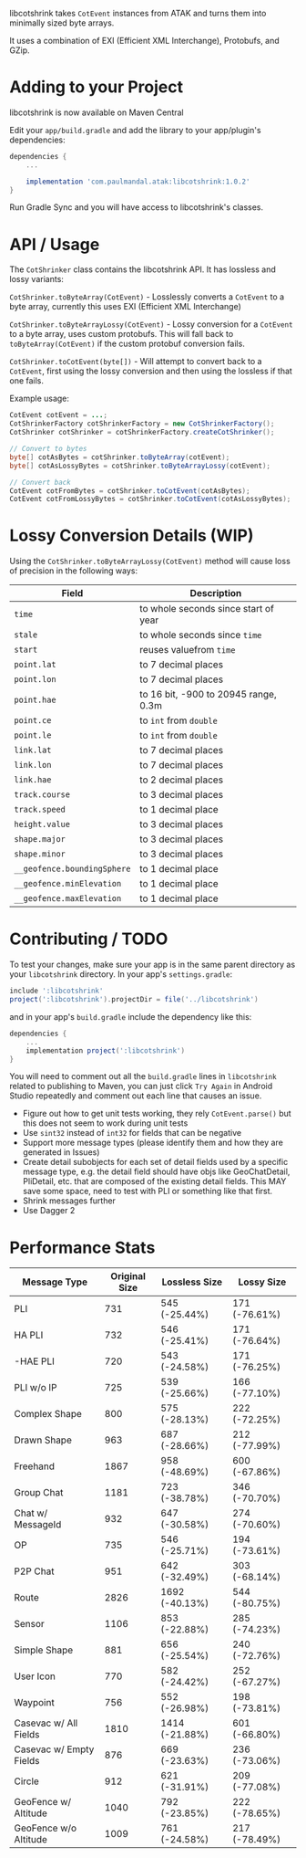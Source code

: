 libcotshrink takes `CotEvent` instances from ATAK and turns them into minimally sized byte arrays.

It uses a combination of EXI (Efficient XML Interchange), Protobufs, and GZip.

# Adding to your Project

libcotshrink is now available on Maven Central

Edit your `app/build.gradle` and add the library to your app/plugin's dependencies:

```groovy
dependencies {
    ...

    implementation 'com.paulmandal.atak:libcotshrink:1.0.2'
}

```

Run Gradle Sync and you will have access to libcotshrink's classes.

# API / Usage

The `CotShrinker` class contains the libcotshrink API. It has lossless and lossy variants:

`CotShrinker.toByteArray(CotEvent)` - Losslessly converts a `CotEvent` to a byte array, currently this uses EXI (Efficient XML Interchange)

`CotShrinker.toByteArrayLossy(CotEvent)` - Lossy conversion for a `CotEvent` to a byte array, uses custom protobufs. This will fall back to `toByteArray(CotEvent)` if the custom protobuf conversion fails.

`CotShrinker.toCotEvent(byte[])` - Will attempt to convert back to a `CotEvent`, first using the lossy conversion and then using the lossless if that one fails.

Example usage:

```java
CotEvent cotEvent = ...;
CotShrinkerFactory cotShrinkerFactory = new CotShrinkerFactory();
CotShrinker cotShrinker = cotShrinkerFactory.createCotShrinker();

// Convert to bytes
byte[] cotAsBytes = cotShrinker.toByteArray(cotEvent);
byte[] cotAsLossyBytes = cotShrinker.toByteArrayLossy(cotEvent);

// Convert back
CotEvent cotFromBytes = cotShrinker.toCotEvent(cotAsBytes);
CotEvent cotFromLossyBytes = cotShrinker.toCotEvent(cotAsLossyBytes);
```

# Lossy Conversion Details (WIP)

Using the `CotShrinker.toByteArrayLossy(CotEvent)` method will cause loss of precision in the following ways:

| Field          | Description                          |
| -------------- | ------------------------------------ |
|    `time`      | to whole seconds since start of year |
|    `stale`     | to whole seconds since `time`        |
|    `start`     | reuses valuefrom `time`              |
|    `point.lat` | to 7 decimal places                  |
|    `point.lon` | to 7 decimal places                  |
|    `point.hae` | to 16 bit, -900 to 20945 range, 0.3m |
|    `point.ce`  | to `int` from `double`               |
|    `point.le`  | to `int` from `double`               |
|    `link.lat`  | to 7 decimal places                  |
|    `link.lon`  | to 7 decimal places                  |
|    `link.hae`  | to 2 decimal places                  |
| `track.course` | to 3 decimal places                  |
|  `track.speed` | to 1 decimal place                   |
| `height.value` | to 3 decimal places                  |
|  `shape.major` | to 3 decimal places                  |
|  `shape.minor` | to 3 decimal places                  |
| `__geofence.boundingSphere` | to 1 decimal place      |
| `__geofence.minElevation`   | to 1 decimal place      |
| `__geofence.maxElevation`   | to 1 decimal place      |

# Contributing / TODO

To test your changes, make sure your app is in the same parent directory as your `libcotshrink` directory. In your app's `settings.gradle`:

```groovy
include ':libcotshrink'
project(':libcotshrink').projectDir = file('../libcotshrink')
```

and in your app's `build.gradle` include the dependency like this:

```groovy
dependencies {
    ...
    implementation project(':libcotshrink')
}
```

You will need to comment out all the `build.gradle` lines in `libcotshrink` related to publishing to Maven, you can just click `Try Again` in Android Studio repeatedly and comment out each line that causes an issue.

* Figure out how to get unit tests working, they rely `CotEvent.parse()` but this does not seem to work during unit tests
* Use `sint32` instead of `int32` for fields that can be negative
* Support more message types (please identify them and how they are generated in Issues)
* Create detail subobjects for each set of detail fields used by a specific message type, e.g. the detail field should have objs like GeoChatDetail, PliDetail, etc. that are composed of the existing detail fields. This MAY save some space, need to test with PLI or something like that first.
* Shrink messages further
* Use Dagger 2

# Performance Stats

| Message Type            | Original Size | Lossless Size  | Lossy Size    |
|-------------------------|---------------|----------------|---------------|
| PLI                     | 731           | 545 (-25.44%)  | 171 (-76.61%) |
| HA PLI                  | 732           | 546 (-25.41%)  | 171 (-76.64%) |
| -HAE PLI                | 720           | 543 (-24.58%)  | 171 (-76.25%) |
| PLI w/o IP              | 725           | 539 (-25.66%)  | 166 (-77.10%) |
| Complex Shape           | 800           | 575 (-28.13%)  | 222 (-72.25%) |
| Drawn Shape             | 963           | 687 (-28.66%)  | 212 (-77.99%) |
| Freehand                | 1867          | 958 (-48.69%)  | 600 (-67.86%) |
| Group Chat              | 1181          | 723 (-38.78%)  | 346 (-70.70%) |
| Chat w/ MessageId       | 932           | 647 (-30.58%)  | 274 (-70.60%) |
| OP                      | 735           | 546 (-25.71%)  | 194 (-73.61%) |
| P2P Chat                | 951           | 642 (-32.49%)  | 303 (-68.14%) |
| Route                   | 2826          | 1692 (-40.13%) | 544 (-80.75%) |
| Sensor                  | 1106          | 853 (-22.88%)  | 285 (-74.23%) |
| Simple Shape            | 881           | 656 (-25.54%)  | 240 (-72.76%) |
| User Icon               | 770           | 582 (-24.42%)  | 252 (-67.27%) |
| Waypoint                | 756           | 552 (-26.98%)  | 198 (-73.81%) |
| Casevac w/ All Fields   | 1810          | 1414 (-21.88%) | 601 (-66.80%) |
| Casevac w/ Empty Fields | 876           | 669 (-23.63%)  | 236 (-73.06%) |
| Circle                  | 912           | 621 (-31.91%)  | 209 (-77.08%) |
| GeoFence w/ Altitude    | 1040          | 792 (-23.85%)  | 222 (-78.65%) |
| GeoFence w/o Altitude   | 1009          | 761 (-24.58%)  | 217 (-78.49%) |

